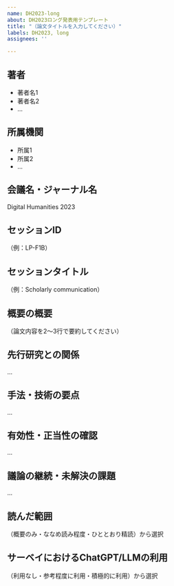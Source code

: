 ```yaml
---
name: DH2023-long
about: DH2023ロング発表用テンプレート
title: "（論文タイトルを入力してください）"
labels: DH2023, long
assignees: ''

---
```

 
## 著者
- 著者名1
- 著者名2
- ...
## 所属機関
- 所属1
- 所属2
- ...

## 会議名・ジャーナル名  
Digital Humanities 2023
## セッションID
（例：LP-F1B）
## セッションタイトル
（例：Scholarly communication）

## 概要の概要
（論文内容を2〜3行で要約してください）
## 先行研究との関係
...
## 手法・技術の要点
...
## 有効性・正当性の確認
...
## 議論の継続・未解決の課題
...
## 読んだ範囲
（概要のみ・ななめ読み程度・ひととおり精読）から選択
## サーベイにおけるChatGPT/LLMの利用
（利用なし・参考程度に利用・積極的に利用）から選択
